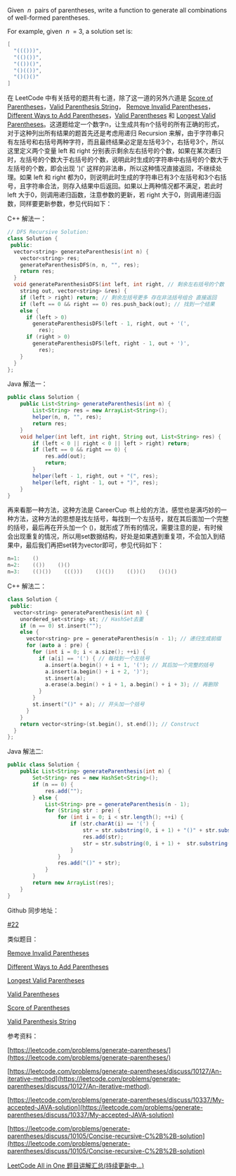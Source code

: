 Given  _n_  pairs of parentheses, write a function to generate all combinations of well-formed parentheses.

For example, given  _n_  = 3, a solution set is:

```cpp
[
  "((()))",
  "(()())",
  "(())()",
  "()(())",
  "()()()"
]
```

在 LeetCode 中有关括号的题共有七道，除了这一道的另外六道是 [Score of Parentheses](https://www.cnblogs.com/grandyang/p/10634116.html)，[Valid Parenthesis String](http://www.cnblogs.com/grandyang/p/7617017.html)， [Remove Invalid Parentheses](http://www.cnblogs.com/grandyang/p/4944875.html)，[Different Ways to Add Parentheses](http://www.cnblogs.com/grandyang/p/4682458.html)，[Valid Parentheses](http://www.cnblogs.com/grandyang/p/4424587.html) 和 [Longest Valid Parentheses](http://www.cnblogs.com/grandyang/p/4424731.html)。这道题给定一个数字n，让生成共有n个括号的所有正确的形式，对于这种列出所有结果的题首先还是考虑用递归 Recursion 来解，由于字符串只有左括号和右括号两种字符，而且最终结果必定是左括号3个，右括号3个，所以这里定义两个变量 left 和 right 分别表示剩余左右括号的个数，如果在某次递归时，左括号的个数大于右括号的个数，说明此时生成的字符串中右括号的个数大于左括号的个数，即会出现 ')(' 这样的非法串，所以这种情况直接返回，不继续处理。如果 left 和 right 都为0，则说明此时生成的字符串已有3个左括号和3个右括号，且字符串合法，则存入结果中后返回。如果以上两种情况都不满足，若此时 left 大于0，则调用递归函数，注意参数的更新，若 right 大于0，则调用递归函数，同样要更新参数，参见代码如下：

C++ 解法一：

```cpp
// DFS Recursive Solution:
class Solution {
 public:
  vector<string> generateParenthesis(int n) {
    vector<string> res;
    generateParenthesisDFS(n, n, "", res);
    return res;
  }
  void generateParenthesisDFS(int left, int right, // 剩余左右括号的个数
    string out, vector<string> &res) {
    if (left > right) return; // 剩余左括号更多 存在非法括号组合 直接返回
    if (left == 0 && right == 0) res.push_back(out); // 找到一个结果
    else {
      if (left > 0)
        generateParenthesisDFS(left - 1, right, out + '(',
          res);
      if (right > 0)
        generateParenthesisDFS(left, right - 1, out + ')',
          res);
    }
  }
};
```

Java 解法一：

```java
public class Solution {
    public List<String> generateParenthesis(int n) {
        List<String> res = new ArrayList<String>();
        helper(n, n, "", res);
        return res;
    }
    void helper(int left, int right, String out, List<String> res) {
        if (left < 0 || right < 0 || left > right) return;
        if (left == 0 && right == 0) {
            res.add(out);
            return;
        }
        helper(left - 1, right, out + "(", res);
        helper(left, right - 1, out + ")", res);
    }
}
```

再来看那一种方法，这种方法是 CareerCup 书上给的方法，感觉也是满巧妙的一种方法，这种方法的思想是找左括号，每找到一个左括号，就在其后面加一个完整的括号，最后再在开头加一个 ()，就形成了所有的情况，需要注意的是，有时候会出现重复的情况，所以用set数据结构，好处是如果遇到重复项，不会加入到结果中，最后我们再把set转为vector即可，参见代码如下：

```cpp
n=1:    ()
n=2:    (())    ()()
n=3:    (()())    ((()))    ()(())    (())()    ()()()
```

C++ 解法二：

```cpp
class Solution {
 public:
  vector<string> generateParenthesis(int n) {
    unordered_set<string> st; // HashSet去重
    if (n == 0) st.insert("");
    else {
      vector<string> pre = generateParenthesis(n - 1); // 递归生成前缀
      for (auto a : pre) {
        for (int i = 0; i < a.size(); ++i) {
          if (a[i] == '(') { // 每找到一个左括号
            a.insert(a.begin() + i + 1, '('); // 其后加一个完整的括号
            a.insert(a.begin() + i + 2, ')');
            st.insert(a);
            a.erase(a.begin() + i + 1, a.begin() + i + 3); // 再删除
          }
        }
        st.insert("()" + a); // 开头加一个括号
      }
    }
    return vector<string>(st.begin(), st.end()); // Construct
  }
};
```

Java 解法二:

```java
public class Solution {
    public List<String> generateParenthesis(int n) {
        Set<String> res = new HashSet<String>();
        if (n == 0) {
            res.add("");
        } else {
            List<String> pre = generateParenthesis(n - 1);
            for (String str : pre) {
                for (int i = 0; i < str.length(); ++i) {
                    if (str.charAt(i) == '(') {
                        str = str.substring(0, i + 1) + "()" + str.substring(i + 1, str.length());
                        res.add(str);
                        str = str.substring(0, i + 1) +  str.substring(i + 3, str.length());
                    }
                }
                res.add("()" + str);
            }
        }
        return new ArrayList(res);
    }
}
```

Github 同步地址：

[#22](https://github.com/grandyang/leetcode/issues/22)

类似题目：

[Remove Invalid Parentheses](http://www.cnblogs.com/grandyang/p/4944875.html)

[Different Ways to Add Parentheses](http://www.cnblogs.com/grandyang/p/4682458.html)

[Longest Valid Parentheses](http://www.cnblogs.com/grandyang/p/4424731.html)

[Valid Parentheses](http://www.cnblogs.com/grandyang/p/4424587.html)

[Score of Parentheses](https://www.cnblogs.com/grandyang/p/10634116.html)

[Valid Parenthesis String](http://www.cnblogs.com/grandyang/p/7617017.html)

参考资料：

[https://leetcode.com/problems/generate-parentheses/](https://leetcode.com/problems/generate-parentheses/)

[https://leetcode.com/problems/generate-parentheses/discuss/10127/An-iterative-method](https://leetcode.com/problems/generate-parentheses/discuss/10127/An-iterative-method).

[https://leetcode.com/problems/generate-parentheses/discuss/10337/My-accepted-JAVA-solution](https://leetcode.com/problems/generate-parentheses/discuss/10337/My-accepted-JAVA-solution)

[https://leetcode.com/problems/generate-parentheses/discuss/10105/Concise-recursive-C%2B%2B-solution](https://leetcode.com/problems/generate-parentheses/discuss/10105/Concise-recursive-C%2B%2B-solution)

[LeetCode All in One 题目讲解汇总(持续更新中...)](http://www.cnblogs.com/grandyang/p/4606334.html)